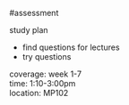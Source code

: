 #assessment 

study plan
- find questions for lectures
- try questions

coverage: week 1-7  
time: 1:10-3:00pm  
location: MP102

